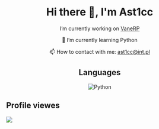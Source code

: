 <div align="center">
  <h1>Hi there 👋, I'm Ast1cc</h1>

  <p>I’m currently working on <a href="https://discord.gg/vanerpu">VaneRP</a></p>

  <p>🌱 I’m currently learning Python</p>

  <p>📫 How to contact with me: <a href="mailto:ast1cc@int.pl">ast1cc@int.pl</a></p>

  <h2>Languages</h2>

  <p>
    <img src="https://img.shields.io/badge/-Python-000?&logo=Python" alt="Python" />
  </p>

</div>

<h2>Profile viewes</h2>

<a href="https://visitcount.itsvg.in">
  <img src="https://visitcount.itsvg.in/api?id=ast1cc&label=Wy%C5%9Bwietlenia&color=12&icon=1&pretty=true" />
</a>
